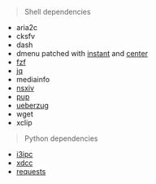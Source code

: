 > Shell dependencies
- aria2c
- cksfv
- dash
- dmenu patched with [instant](https://tools.suckless.org/dmenu/patches/instant/) and [center](https://tools.suckless.org/dmenu/patches/center/)
- [fzf](https://github.com/junegunn/fzf)
- [jq](https://github.com/stedolan/jq)
- mediainfo
- [nsxiv](https://github.com/nsxiv/nsxiv)
- [pup](https://github.com/ericchiang/pup)
- [ueberzug](https://github.com/seebye/ueberzug)
- wget
- xclip

> Python dependencies
- [i3ipc](https://pypi.org/project/i3ipc)
- [xdcc](https://pypi.org/project/xdcc)
- [requests](https://pypi.org/project/requests/)
